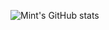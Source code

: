 ![Mint's GitHub stats](https://github-readme-stats.vercel.app/api?username=that-mint&count_private=true)
